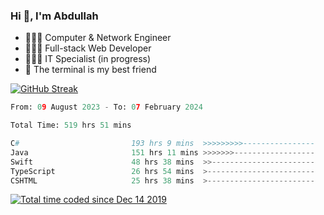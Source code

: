 <h3>Hi 👋, I'm Abdullah</h3>

- 👷🏼‍♂️ Computer & Network Engineer
- 👨🏻‍💻 Full-stack Web Developer
- 👨🏻‍💻 IT Specialist (in progress)
- 🖤 The terminal is my best friend

[![GitHub Streak](https://streak-stats.demolab.com?user=al3bad&theme=transparent&date_format=j%20M%5B%20Y%5D)](https://git.io/streak-stats)

<!--START_SECTION:waka-->

```python
From: 09 August 2023 - To: 07 February 2024

Total Time: 519 hrs 51 mins

C#                         193 hrs 9 mins  >>>>>>>>>----------------   36.87 %
Java                       151 hrs 11 mins >>>>>>>------------------   28.86 %
Swift                      48 hrs 38 mins  >>-----------------------   09.28 %
TypeScript                 26 hrs 54 mins  >------------------------   05.14 %
CSHTML                     25 hrs 38 mins  >------------------------   04.89 %
```

<!--END_SECTION:waka-->

<p>
  <a href="https://wakatime.com/@ce2a2aac-0d6b-4d65-b864-8a4bcaf12967"><img src="https://wakatime.com/badge/user/ce2a2aac-0d6b-4d65-b864-8a4bcaf12967.svg" alt="Total time coded since Dec 14 2019" /></a>
</p>
